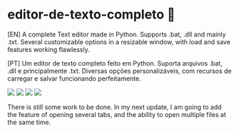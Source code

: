 # editor-de-texto-completo 📝

[EN] A complete Text editor made in Python. Supports .bat, .dll and mainly .txt. Several customizable options in a resizable window, with load and save features working flawlessly.

[PT] Um editor de texto completo feito em Python. Suporta arquivos .bat, .dll e principalmente .txt. Diversas opções personalizáveis, com recursos de carregar e salvar funcionando perfeitamente.

<img src="https://i.imgur.com/FI178ku.png"> 
<img src="https://i.imgur.com/2AmbGCR.png"> 
<img src="https://i.imgur.com/4CAuvoq.png"> 
<img src="https://i.imgur.com/wSQdUpl.png"> 

There is still some work to be done. In my next update, I am going to add the feature of opening several tabs, and the ability to open multiple files at the same time.
